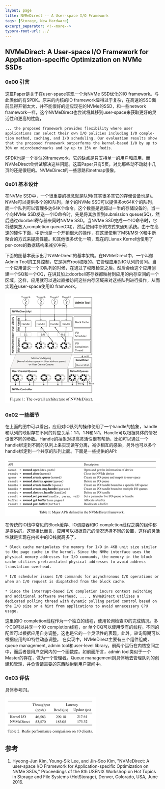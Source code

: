 ```yaml
---
layout: page
title: NVMeDirect -- A User-space I/O Framework 
tags: [Storage, New Hardware]
excerpt_separator: <!--more-->
typora-root-url: ../
---
```


## NVMeDirect: A User-space I/O Framework for Application-specific Optimization on NVMe SSDs

### 0x00 引言

  这篇Paper是关于在user-space实现一个为NVMe SSD优化的IO framework。与此类似的有SPDK。原来的内核的IO framework显得过于复杂，在高速的SSD面前显得开销太大，并不能很好的适应现在的NVMe的SSD，和一些network framework一样，这个NVMeDirect也尝试将其移到user-space来获取更好的灵活性和更高的性能，

```
... the proposed framework provides flexibility where user applications can select their own I/O policies including I/O comple- tion method, caching, and I/O scheduling. Our evaluation results show that the proposed framework outperforms the kernel-based I/O by up to 30% on microbenchmarks and by up to 15% on Redis.
```

SPDK也是一个类似的framework，它的缺点是只支持单一的用户和应用，而NVMeDirect会尝试解决这些问题。这篇Paper只有5页，对比那些动不动就十几页的还是很短的。NVMeDirect的一些思路和netmap很像。

### 0x01 基本设计

  在NVMe SSD中，一个很重要的概念就是队列(其实很多其它的存储设备也是)。NVMe可以提供多个的IO队列，单个的NVMe SSD可以提供多大64K个的队列，而一个队列可以管理多达64K个命令。这个数量是远超过一半的存储设备的。当一个向NVMe SSD发送一个IO命令时，先是将其放置到submission queue(SQ)，然后通过doorbell寄存器来同时NVMe SSD。当NVMe SSD完成一个IO命令时，它将结果放入completion queue(CQ)，然后使用中断的方式来通知系统。由于在高速的硬件下面，中断也是一个开销很大的操作，在这里使用了MSI/MSI-X和中断聚合的方式来提高性能。和其他很多优化一项，现在的Liunux Kernel也使用了per-core的数据结构来减少冲突。

 下面的图基本表示出了NVMeDirect的基本架构。在NVMeDirect中，一个叫做Admin Tool的工具控制，它是拥有root权限的。它管理应用对IO队列的访问。当一个应用请求一个IO队列的时候，在通过了权限检查之后。然后会给这个应用创建一个SQ和一个CQ，在讲其加上doorbell寄存器都映射到应用的内存空间的一个区域。这样，应用就可以通过直接访问这些内存区域来对这些队列进行操作，从而实现在user-space使用IO framwork。

 <img src="/assets/img/nvmed-arch.png" alt="nvmed-arch" style="zoom:50%;" />

### 0x02 一些细节

  在上面的图中可以看出，应用对IO队列的操作使用了一个handle的抽象，handle和队列的映射存在不同的对应关系：1:1，1:N和N:1。Handle可以根据具体的情况设置不同的参数。Handle的抽象对提高灵活性很有帮助，比如可以通过一个handle绑定到不同的队列上来实现读写分离，减少相互的感染，另外也可以多个handle绑定到一个共享的队列上面。下面是一些提供的API:

<img src="/assets/img/nvmed-api.png" alt="nvmed-api" style="zoom:67%;" />

  在传统的IO栈中常见的Block缓存、IO调度器和IO completion线程之类的组件都是提供的。这里相比而言，应用可以根据自己的情况选择不同的设置，这样的灵活性就是实现在内核中的IO栈就高多了，

```
* Block cache manipulates the memory for I/O in 4KB unit size similar to the page cache in the kernel. Since the NVMe interface uses the physical memory addresses for I/O commands, the memory in the block cache utilizes pretranslated physical addresses to avoid address translation overhead. 

* I/O scheduler issues I/O commands for asynchronous I/O operations or when an I/O request is dispatched from the block cache. 

* Since the interrupt-based I/O completion incurs context switching and additional software overhead, ... , NVMeDirect utilizes a dedicated polling thread with dynamic polling period control based on the I/O size or a hint from applications to avoid unnecessary CPU usage.
```

  这里的IO completion线程作为一个独立的线程，使用轮询检查IO的完成情况。多个CQ可以共享一个IO completion线程，or 单个CQ可以使用专有的线程。不同的配置可以根据应用自身调整，这也是它的一个灵活性的表现。此外，轮询周期可以根据应用的IO特性动态调整。 在实现中，NVMeDirect主要有三个组件组成，queue management, admin tool和user-level library。前两个运行在内核空间之中，而后者是用户空间内的一个函数库。如前面所言，admin tool类似于一个Master的存在，做为一个管理者。Queue management则具体地去管理队列的创建和管理，并负责请需要的东西映射到用户空间中。

### 0x03 评估

具体参考[1]。

<img src="/assets/img/nvmed-perf.png" alt="nvmed-perf" style="zoom:50%;" />

## 参考

1. Hyeong-Jun Kim, Young-Sik Lee, and Jin-Soo Kim, "NVMeDirect: A user-space I/O Framework for Application-specific Optimization on NVMe SSDs," Proceedings of the 8th USENIX Workshop on Hot Topics in Storage and File Systems (HotStorage), Denver, Colorado, USA, June 2016.